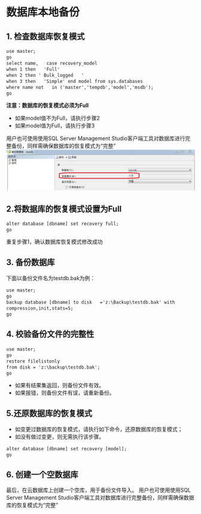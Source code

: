 # 数据库本地备份

## 1.  检查数据库恢复模式
```commandline
use master;
go
select name,   case recovery_model
when 1 then   'Full'
when 2 then ' Bulk_logged   '
when 3 then   'Simple' end model from sys.databases
where name not   in ('master','tempdb','model','msdb');
go
```

**注意：数据库的恢复模式必须为Full**
- 如果model值不为Full，请执行步骤2
- 如果model值为Full，请执行步骤3

用户也可使用使用SQL Server Management Studio客户端工具对数据库进行完整备份，同样需确保数据库的恢复模式为“完整”
![本地备份1](../../../../../../image/RDS/Backup-Local-Database-1.png)

## 2.将数据库的恢复模式设置为Full
```commandline
alter database [dbname] set recovery full;
go
```

重复步骤1，确认数据库恢复模式修改成功

## 3.  备份数据库
下面以备份文件名为testdb.bak为例：
```commandline
use master;
go
backup database [dbname] to disk   ='z:\Backup\testdb.bak' with compression,init,stats=5;
go
```
## 4. 校验备份文件的完整性
```commandline
use master;
go
restore filelistonly 
from disk = 'z:\backup\testdb.bak';
go
```
- 如果有结果集返回，则备份文件有效。
- 如果报错，则备份文件有误，请重新备份。



## 5.还原数据库的恢复模式
- 如变更过数据库的恢复模式，请执行如下命令，还原数据库的恢复模式；
- 如没有做过变更，则无需执行该步骤。
```commandline
alter database [dbname] set recovery [model];
go
```


## 6.    创建一个空数据库
最后，在云数据库上创建一个空库，用于备份文件导入。
用户也可使用使用SQL Server Management Studio客户端工具对数据库进行完整备份，同样需确保数据库的恢复模式为“完整”
